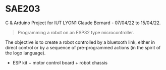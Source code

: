 # SAE203

C & Arduino Project for IUT LYON1 Claude Bernard - 07/04/22 to 15/04/22. 
> Programming a robot on an ESP32 type microcontroller. </br>

The objective is to create a robot controlled by a bluetooth link, either in direct control or
by a sequence of pre-programmed actions (in the spirit of the logo language).
 - ESP kit + motor control board + robot chassis
